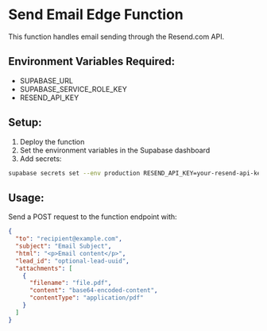 
# Send Email Edge Function

This function handles email sending through the Resend.com API.

## Environment Variables Required:
- SUPABASE_URL
- SUPABASE_SERVICE_ROLE_KEY
- RESEND_API_KEY

## Setup:
1. Deploy the function
2. Set the environment variables in the Supabase dashboard
3. Add secrets:
```bash
supabase secrets set --env production RESEND_API_KEY=your-resend-api-key
```

## Usage:
Send a POST request to the function endpoint with:
```json
{
  "to": "recipient@example.com",
  "subject": "Email Subject",
  "html": "<p>Email content</p>",
  "lead_id": "optional-lead-uuid",
  "attachments": [
    {
      "filename": "file.pdf",
      "content": "base64-encoded-content",
      "contentType": "application/pdf"
    }
  ]
}
```
